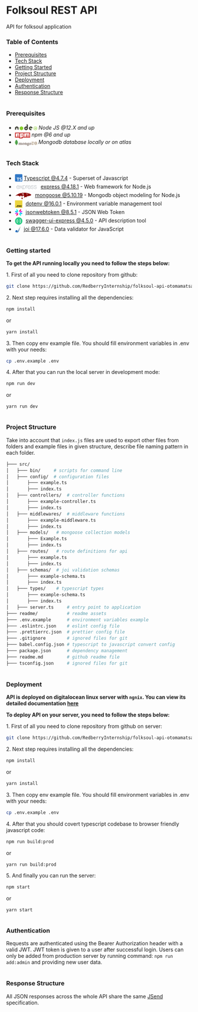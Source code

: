 # Folksoul REST API

API for folksoul application

### Table of Contents

- [Prerequisites](#prerequisites)
- [Tech Stack](#tech-stack)
- [Getting Started](#getting-started)
- [Project Structure](#project-structure)
- [Deployment](#deployment)
- [Authentication](#authentication)
- [Response Structure](#response-structure)

#

### Prerequisites

- <img src="./readme/assets/node.svg" height="17" style="position: relative; top: 2px"/> _Node JS @12.X and up_
- <img src="./readme/assets/npm.png" height="16" style="position: relative; top: 5px"> _npm @6 and up_
- <img src="./readme/assets/mongodb.png" height="17" style="position: relative; top: 5px"> _Mongodb database locally or on atlas_

#

### Tech Stack

- <img src="readme/assets/typescript.png" height="20" style="position: relative; top: 4px" /> [Typescript @4.7.4](https://www.typescriptlang.org/) - Superset of Javascript
- <img src="readme/assets/express.png" height="20" style="position: relative; top: 6px" /> [express @4.18.1](https://expressjs.com/) - Web framework for Node.js
- <img src="readme/assets/mongoose.png" height="20" style="position: relative; top: 6px; margin-right: 5px" /> [mongoose @5.10.19](https://mongoosejs.com/) - Mongodb object modeling for Node.js
- <img src="readme/assets/dotenv.png" height="20" style="position: relative; top: 6px; margin-right: 5px" /> [dotenv @16.0.1](https://www.npmjs.com/package/dotenv) - Environment variable management tool
- <img src="readme/assets/jwt.svg" height="20" style="position: relative; top: 6px; margin-right: 5px" /> [jsonwebtoken @8.5.1](https://jwt.io/) - JSON Web Token
- <img src="readme/assets/swagger.png" height="20" style="position: relative; top: 6px; margin-right: 5px" /> [swagger-ui-express @4.5.0](https://swagger.io/) - API description tool
- <img src="readme/assets/joi.png" height="20" style="position: relative; top: 6px; margin-right: 5px" /> [joi @17.6.0](https://joi.dev/) - Data validator for JavaScript

#

### Getting started

**To get the API running locally you need to follow the steps below:**

1\. First of all you need to clone repository from github:

```sh
git clone https://github.com/RedberryInternship/folksoul-api-otomamatsashvili.git
```

2\. Next step requires installing all the dependencies:

```sh
npm install
```

or

```sh
yarn install
```

3\. Then copy env example file. You should fill environment variables in .env with your needs:

```sh
cp .env.example .env
```

4\. After that you can run the local server in development mode:

```sh
npm run dev
```

or

```
yarn run dev
```

#

### Project Structure

Take into account that `index.js` files are used to export other files from folders and example files in given structure, describe file naming pattern in each folder.

```bash
├─── src/
│   ├─── bin/     # scripts for command line
│   ├─── config/  # configuration files
│       ├─── example.ts
│       ├─── index.ts
│   ├─── controllers/  # controller functions
│       ├─── example-controller.ts
│       ├─── index.ts
│   ├─── middlewares/  # middleware functions
│       ├─── example-middleware.ts
│       ├─── index.ts
│   ├─── models/   # mongoose collection models
│       ├─── Example.ts
│       ├─── index.ts
│   ├─── routes/   # route definitions for api
│       ├─── example.ts
│       ├─── index.ts
│   ├─── schemas/  # joi validation schemas
│       ├─── example-schema.ts
│       ├─── index.ts
│   ├─── types/    # typescript types
│       ├─── example-schema.ts
│       ├─── index.ts
│   ├─── server.ts     # entry point to application
├─── readme/           # readme assets
├─── .env.example      # environment variables example
├─── .eslintrc.json    # eslint config file
├─── .prettierrc.json  # prettier config file
├─── .gitignore        # ignored files for git
├─── babel.config.json # typescript to javascript convert config
├─── package.json      # dependency management
├─── readme.md         # github readme file
├─── tsconfig.json     # ignored files for git

```

#

### Deployment

**API is deployed on digitalocean linux server with `ngnix`. You can view its detailed documentation [here](https://folksoul-api.otar.redberryinternship.ge/api-docs/)**

**To deploy API on your server, you need to follow the steps below:**

1\. First of all you need to clone repository from github on server:

```sh
git clone https://github.com/RedberryInternship/folksoul-api-otomamatsashvili.git
```

2\. Next step requires installing all the dependencies:

```sh
npm install
```

or

```sh
yarn install
```

3\. Then copy env example file. You should fill environment variables in .env with your needs:

```sh
cp .env.example .env
```

4\. After that you should covert typescript codebase to browser friendly javascript code:

```sh
npm run build:prod
```

or

```
yarn run build:prod
```

5\. And finally you can run the server:

```sh
npm start
```

or

```
yarn start
```

#

### Authentication

Requests are authenticated using the Bearer Authorization header with a valid JWT. JWT token is given to a user after successful login. Users can only be added from production server by running command: `npm run add:admin` and providing new user data.

#

### Response Structure

All JSON responses across the whole API share the same [JSend](https://github.com/omniti-labs/jsend) specification.
